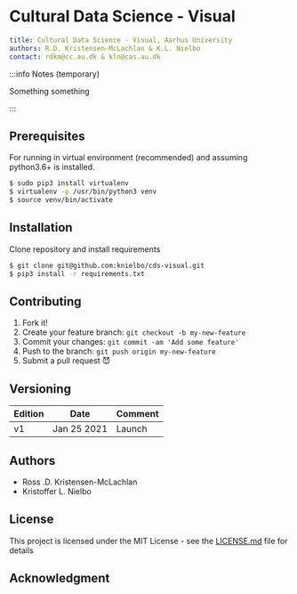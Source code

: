 # Cultural Data Science - Visual #

```yaml
title: Cultural Data Science - Visual, Aarhus University
authors: R.D. Kristensen-McLachlan & K.L. Nielbo
contact: rdkm@cc.au.dk & kln@cas.au.dk
```

:::info
Notes (temporary)

Something something

:::

## Prerequisites

For running in virtual environment (recommended) and assuming python3.6+ is installed.

```bash
$ sudo pip3 install virtualenv
$ virtualenv -p /usr/bin/python3 venv
$ source venv/bin/activate
```

## Installation

Clone repository and install requirements

```bash
$ git clone git@github.com:knielbo/cds-visual.git
$ pip3 install -r requirements.txt
```


## Contributing

1. Fork it!
2. Create your feature branch: `git checkout -b my-new-feature`
3. Commit your changes: `git commit -am 'Add some feature'`
4. Push to the branch: `git push origin my-new-feature`
5. Submit a pull request :smiling_imp:

## Versioning

| Edition | Date | Comment |
| --- | --- | --- |
| v1 | Jan 25 2021 | Launch |

## Authors
- Ross .D. Kristensen-McLachlan
- Kristoffer L. Nielbo

## License

This project is licensed under the MIT License - see the [LICENSE.md](LICENSE.md) file for details

## Acknowledgment